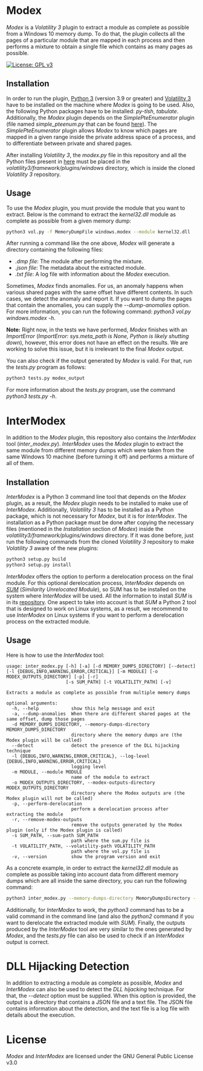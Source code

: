 # Modex

*Modex* is a *Volatility 3* plugin to extract a module as complete as possible from a Windows 10 memory dump. To do that, the plugin collects all the pages of a particular module that are mapped in each process and then performs a mixture to obtain a single file which contains as many pages as possible.

[![License: GPL v3](https://img.shields.io/badge/License-GPLv3-blue.svg)](https://www.gnu.org/licenses/gpl-3.0)

## Installation

In order to run the plugin, [Python 3](https://www.python.org/downloads/) (version 3.9 or greater) and [Volatility 3](https://github.com/volatilityfoundation/volatility3) have to be installed on the machine where *Modex* is going to be used. Also, the following Python packages have to be installed: *py-tlsh*, *tabulate*. Additionally, the *Modex* plugin depends on the *SimplePteEnumerator* plugin (file named *simple_pteenum.py* that can be found [here](https://github.com/f-block/volatility-plugins)). The *SimplePteEnumerator* plugin allows *Modex* to know which pages are mapped in a given range inside the private address space of a process, and to differentiate between private and shared pages.

After installing *Volatility 3*, the *modex.py* file in this repository and all the Python files present in [here](https://github.com/f-block/volatility-plugins) must be placed in the *volatility3/framework/plugins/windows* directory, which is inside the cloned *Volatility 3* repository.

## Usage

To use the *Modex* plugin, you must provide the module that you want to extract. Below is the command to extract the *kernel32.dll* module as complete as possible from a given memory dump:

```bash
python3 vol.py -f MemoryDumpFile windows.modex --module kernel32.dll
```

After running a command like the one above, *Modex* will generate a directory containing the following files:

* *.dmp file*: The module after performing the mixture.
* *.json file*: The metadata about the extracted module.
* *.txt file*: A log file with information about the *Modex* execution.

Sometimes, *Modex* finds anomalies. For us, an anomaly happens when various shared pages with the same offset have different contents. In such cases, we detect the anomaly and report it. If you want to dump the pages that contain the anomalies, you can supply the *--dump-anomalies* option. For more information, you can run the following command: *python3 vol.py windows.modex -h*.

**Note:** Right now, in the tests we have performed, *Modex* finishes with an *ImportError* (*ImportError: sys.meta_path is None, Python is likely shutting down*), however, this error does not have an effect on the results. We are working to solve this issue, but it is irrelevant to the final *Modex* output.

You can also check if the output generated by *Modex* is valid. For that, run the *tests.py* program as follows:

```bash
python3 tests.py modex_output
```
For more information about the *tests.py* program, use the command *python3 tests.py -h*.

# InterModex

In addition to the *Modex* plugin, this repository also contains the *InterModex* tool (*inter_modex.py*). *InterModex* uses the *Modex* plugin to extract the same module from different memory dumps which were taken from the same Windows 10 machine (before turning it off) and performs a mixture of all of them. 

## Installation
*InterModex* is a Python 3 command line tool that depends on the *Modex* plugin, as a result, the *Modex* plugin needs to be installed to make use of *InterModex*. Additionally, *Volatility 3* has to be installed as a Python package, which is not necessary for *Modex*, but it is for *InterModex*. The installation as a Python package must be done after copying the necessary files (mentioned in the *Installation* section of *Modex*) inside the *volatility3/framework/plugins/windows* directory. If it was done before, just run the following commands from the cloned *Volatility 3* repository to make *Volatility 3* aware of the new plugins:

```bash
python3 setup.py build
python3 setup.py install
```

*InterModex* offers the option to perform a derelocation process on the final module. For this optional derelocation process, *InterModex* depends on [*SUM*](https://github.com/reverseame/similarity-unrelocated-module) (*Similarity Unrelocated Module*), so SUM has to be installed on the system where *InterModex* will be used. All the information to install *SUM* is in its [repository](https://github.com/reverseame/similarity-unrelocated-module). One aspect to take into account is that *SUM* a Python 2 tool that is designed to work on Linux systems, as a result, we recommend to use *InterModex* on Linux systems if you want to perform a derelocation process on the extracted module.

## Usage

Here is how to use the *InterModex* tool:

```
usage: inter_modex.py [-h] [-a] [-d MEMORY_DUMPS_DIRECTORY] [--detect] [-l {DEBUG,INFO,WARNING,ERROR,CRITICAL}] [-m MODULE] [-o MODEX_OUTPUTS_DIRECTORY] [-p] [-r]
                      [-s SUM_PATH] [-t VOLATILITY_PATH] [-v]

Extracts a module as complete as possible from multiple memory dumps

optional arguments:
  -h, --help            show this help message and exit
  -a, --dump-anomalies  When there are different shared pages at the same offset, dump those pages
  -d MEMORY_DUMPS_DIRECTORY, --memory-dumps-directory MEMORY_DUMPS_DIRECTORY
                        directory where the memory dumps are (the Modex plugin will be called)
  --detect              detect the presence of the DLL hijacking technique
  -l {DEBUG,INFO,WARNING,ERROR,CRITICAL}, --log-level {DEBUG,INFO,WARNING,ERROR,CRITICAL}
                        logging level
  -m MODULE, --module MODULE
                        name of the module to extract
  -o MODEX_OUTPUTS_DIRECTORY, --modex-outputs-directory MODEX_OUTPUTS_DIRECTORY
                        directory where the Modex outputs are (the Modex plugin will not be called)
  -p, --perform-derelocation
                        perform a derelocation process after extracting the module
  -r, --remove-modex-outputs
                        remove the outputs generated by the Modex plugin (only if the Modex plugin is called)
  -s SUM_PATH, --sum-path SUM_PATH
                        path where the sum.py file is
  -t VOLATILITY_PATH, --volatility-path VOLATILITY_PATH
                        path where the vol.py file is
  -v, --version         show the program version and exit
```

As a concrete example, in order to extract the *kernel32.dll* module as complete as possible taking into account data from different memory dumps which are all inside the same directory, you can run the following command: 

```bash
python3 inter_modex.py --memory-dumps-directory MemoryDumpsDirectory --volatility-path VolatilityPath --module kernel32.dll
```
Additionally, for *InterModex* to work, the *python3* command has to be a valid command in the command line (and also the *python2* command if you want to derelocate the extracted module with *SUM*). Finally, the outputs produced by the *InterModex* tool are very similar to the ones generated by *Modex*, and the *tests.py* file can also be used to check if an *InterModex* output is correct. 

# DLL Hijacking Detection

In addition to extracting a module as complete as possible, *Modex* and *InterModex* can also be used to detect the *DLL hijacking* technique. For that, the *--detect* option must be supplied. When this option is provided, the output is a directory that contains a JSON file and a text file. The JSON file contains information about the detection, and the text file is a log file with details about the execution.

# License

*Modex* and *InterModex* are licensed under the GNU General Public License v3.0
